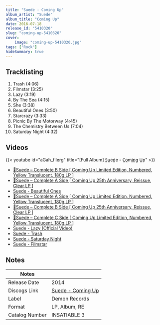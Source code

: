 ```yaml
---
title: "Suede - Coming Up"
album_artist: "Suede"
album_title: "Coming Up"
date: 2016-07-18
release_id: "5410320"
slug: "coming-up-5410320"
cover:
    image: "coming-up-5410320.jpg"
tags: ["Rock"]
hideSummary: true
---
```


## Tracklisting
1. Trash (4:06)
2. Filmstar (3:25)
3. Lazy (3:19)
4. By The Sea (4:15)
5. She (3:38)
6. Beautiful Ones (3:50)
7. Starcrazy (3:33)
8. Picnic By The Motorway (4:45)
9. The Chemistry Between Us (7:04)
10. Saturday Night (4:32)

## Videos
{{< youtube id="aGah_flIerg" title="[Full Album] S̲u̲ed̲e - C̲o̲mi̲n̲g U̲p" >}}
- [🔴Suede – Complete B Side [ Coming Up Limited Edition, Numbered, Yellow Translucent, 180g LP ]](https://www.youtube.com/watch?v=kG28yAxWr2Q)
- [🔴Suede – Complete A Side [ Coming Up 25th Anniversary, Reissue, Clear LP ]](https://www.youtube.com/watch?v=pUWV0AnTCzA)
- [Suede - Beautiful Ones](https://www.youtube.com/watch?v=xqovGKdgAXY)
- [🔴Suede – Complete A Side [ Coming Up Limited Edition, Numbered, Yellow Translucent, 180g LP ]](https://www.youtube.com/watch?v=b3oqS7CWkk8)
- [🔴Suede – Complete B Side [ Coming Up 25th Anniversary, Reissue, Clear LP ]](https://www.youtube.com/watch?v=KC97mYs71n8)
- [🔴Suede – Complete C Side [ Coming Up Limited Edition, Numbered, Yellow Translucent, 180g LP ]](https://www.youtube.com/watch?v=V1QIX9Hfo6M)
- [Suede - Lazy (Official Video)](https://www.youtube.com/watch?v=YP2enk5w5fk)
- [Suede - Trash](https://www.youtube.com/watch?v=-PdKGDMhau4)
- [Suede - Saturday Night](https://www.youtube.com/watch?v=wEWn0aVcuSM)
- [Suede - Filmstar](https://www.youtube.com/watch?v=PX6L65xgOzY)

## Notes

| Notes          |             |
| ---------------| ----------- |
| Release Date   | 2014 |
| Discogs Link   | [Suede - Coming Up](https://www.discogs.com/release/5410320) |
| Label          | Demon Records |
| Format         | LP, Album, RE |
| Catalog Number | INSATIABLE 3 |

